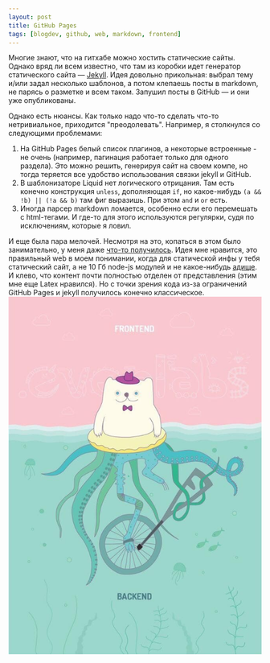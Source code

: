 ```yaml
---
layout: post
title: GitHub Pages
tags: [blogdev, github, web, markdown, frontend]
---
```

Многие знают, что на гитхабе можно хостить статические сайты. Однако вряд ли всем известно, что там из коробки идет генератор статического сайта — [Jekyll](https://jekyllrb.com/). Идея довольно прикольная: выбрал тему и/или задал несколько шаблонов, а потом клепаешь посты в markdown, не парясь о разметке и всем таком. Запушил посты в GitHub — и они уже опубликованы.

Однако есть нюансы. Как только надо что-то сделать что-то нетривиальное, приходится "преодолевать".
Например, я столкнулся со следующими проблемами:
1. На GitHub Pages белый список плагинов, а некоторые встроенные - не очень (например, пагинация работает только для одного раздела). Это можно решить, генерируя сайт на своем компе, но тогда теряется все удобство использования связки jekyll и GitHub.
2. В шаблонизаторе Liquid нет логического отрицания. Там есть конечно конструкция `unless`, дополняющая `if`, но какое-нибудь `(a && !b) || (!a && b)` там фиг выразишь. При этом `and` и `or` есть.
3. Иногда парсер markdown ломается, особенно если его перемешать с html-тегами. И где-то для этого используются регулярки, судя по исключениям, которые я ловил.

И еще была пара мелочей. Несмотря на это, копаться в этом было занимательно, у меня даже [что-то получилось](https://ov7a.github.io). Идея мне нравится, это правильный web в моем понимании, когда для статической инфы у тебя статический сайт, а не 10 Гб node-js модулей и не какое-нибудь [адище](https://twitter.com/lerarunge/status/950419087250817024). И клево, что контент почти полностью отделен от представления (этим мне еще Latex нравился). Но с точки зрения кода из-за ограничений GitHub Pages и jekyll получилось конечно классическое.
![](/assets/images/frotend_backend.jpg)
